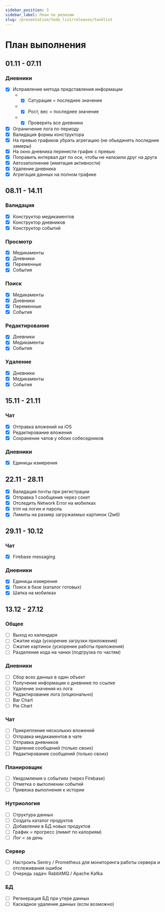 ```yaml
---
sidebar_position: 3
sidebar_label: План по релизам
slug: /presentation/todo_list/releases/tasklist
---
```


# План выполнения

## 01.11 - 07.11

### Дневники

- [x] Исправление метода представления информации
  - - [x] Сатурация = последнее значение
  - - [x] Рост, вес = последнее значение
  - - [x] Проверить все дневники
- [x] Ограничение лога по периоду
- [x] Валидация формы конструктора
- [x] На превью графиков убрать агрегацию (не обьединять последние замеры)
- [x] На окно дневника перенести график с превью
- [x] Поправить интервал дат по оси, чтобы не налазили друг на друга
- [x] Автозаполнение (имитация активности)
- [x] Удаление дневника
- [x] Агрегация данных на полном графике

## 08.11 - 14.11

### Валидация

- [x] Конструктор медикаментов
- [x] Конструктор дневников
- [x] Конструктор событий

### Просмотр

- [x] Медикаменты
- [x] Дневники
- [x] Переменные
- [x] События

### Поиск

- [x] Медикаменты
- [x] Дневники
- [x] Переменные
- [x] События

### Редактирование

- [x] Дневники
- [x] Медикаменты
- [x] События

### Удаление

- [x] Дневники
- [x] Медикаменты
- [x] События

## 15.11 - 21.11

### Чат

- [x] Отправка вложений на iOS
- [x] Редактирование вложения
- [x] Сохранение чатов у обоих собеседников

### Дневники

- [x] Единицы измерения

## 22.11 - 28.11

- [x] Валидация почты при регистрации
- [x] Отправка 1 сообщения через сокет
- [x] Отследить Network Error на мобилках
- [x] trim на логин и пароль
- [x] Лимиты на размер загружаемых картинок (2мб)

## 29.11 - 10.12

### Чат

- [x] Firebase messaging

### Дневники

- [x] Единицы измерения
- [x] Поиск в базе (каталог готовых)
- [x] Шапка на мобилках

## 13.12 - 27.12

### Общее

- [ ] Выход из календаря
- [ ] Сжатие кода (ускорение загрузки приложения)
- [ ] Сжатие картинок (ускорение работы приложения)
- [ ] Разделение кода на чанки (подгрузка по частям)

### Дневники

- [ ] Сбор всех данных в один объект
- [ ] Получение информации о дневнике по ссылке
- [ ] Удаление значения из лога
- [ ] Редактирование лога (опционально)
- [ ] Bar Chart
- [ ] Pie Chart

### Чат

- [ ] Прикрепление нескольких вложений
- [ ] Отправка медикаментов в чате
- [ ] Отправка дневников
- [ ] Удаление сообщений (только своих)
- [ ] Редактирование сообщений (только своих)

### Планировщик

- [ ] Уведомления о событиях (через Firebase)
- [ ] Отметка о выполнении событий
- [ ] Привязка выполнения к истории

### Нутриология

- [ ] Структура данных
- [ ] Создать каталог продуктов
- [ ] Добавление в БД новых продуктов
- [ ] График = прогресс (лимит по калориям)
- [ ] Лог = за день

### Сервер

- [ ] Настроить Sentry / Prometheus для мониторинга работы сервера и отслеживания ошибок
- [ ] Очередь задач: RabbitMQ / Apache Kafka

### БД

- [ ] Регенерация БД при утере данных
- [ ] Каскадное удаление данных (если возможно)
